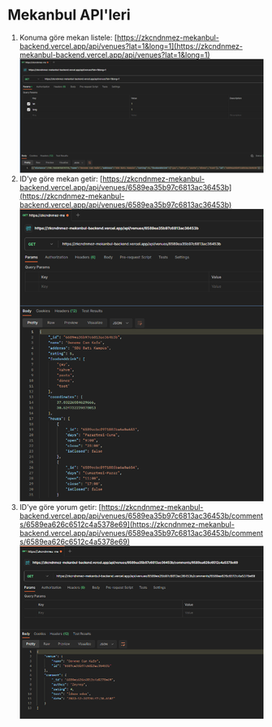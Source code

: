 # Mekanbul API'leri
1. Konuma göre mekan listele: [https://zkcndnmez-mekanbul-backend.vercel.app/api/venues?lat=1&long=1](https://zkcndnmez-mekanbul-backend.vercel.app/api/venues?lat=1&long=1)
![konumagoremekanlar](konumagoremekanlar.png)
2. ID'ye göre mekan getir: [https://zkcndnmez-mekanbul-backend.vercel.app/api/venues/6589ea35b97c6813ac36453b](https://zkcndnmez-mekanbul-backend.vercel.app/api/venues/6589ea35b97c6813ac36453b)
![idyegoremekan](idyegoremekan.png)
3. ID'ye göre yorum getir: [https://zkcndnmez-mekanbul-backend.vercel.app/api/venues/6589ea35b97c6813ac36453b/comments/6589ea626c6512c4a5378e69](https://zkcndnmez-mekanbul-backend.vercel.app/api/venues/6589ea35b97c6813ac36453b/comments/6589ea626c6512c4a5378e69)
![idyegoreyorum](idyegoreyorum.png)